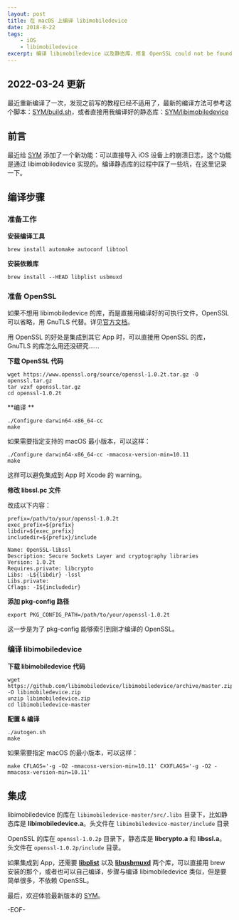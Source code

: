 ```yaml
---
layout: post
title: 在 macOS 上编译 libimobiledevice
date: 2018-8-22
tags:
    - iOS
    - libimobiledevice
excerpt: 编译 libimobiledevice 以及静态库，修复 OpenSSL could not be found 问题。
---
```


## 2022-03-24 更新

最近重新编译了一次，发现之前写的教程已经不适用了，最新的编译方法可参考这个脚本：[SYM/build.sh](https://github.com/zqqf16/SYM/blob/master/SYM/Device/build.sh)，或者直接用我编译好的静态库：[SYM/libimobiledevice](https://github.com/zqqf16/SYM/tree/master/SYM/Device/libimobiledevice)

## 前言

最近给 [SYM](http://github.com/zqqf16/SYM) 添加了一个新功能：可以直接导入 iOS 设备上的崩溃日志，这个功能是通过 libimobiledevice 实现的。编译静态库的过程中踩了一些坑，在这里记录一下。

## 编译步骤

### 准备工作

**安装编译工具**

```shell
brew install automake autoconf libtool
```

**安装依赖库**

```shell
brew install --HEAD libplist usbmuxd
```

### 准备 OpenSSL

如果不想用 libimobiledevice 的库，而是直接用编译好的可执行文件，OpenSSL 可以省略，用  GnuTLS 代替。详见[官方文档](https://github.com/libimobiledevice/libimobiledevice)。

用 OpenSSL 的好处是集成到其它 App 时，可以直接用 OpenSSL 的库，GnuTLS 的库怎么用还没研究……

**下载 OpenSSL 代码**

```shell
wget https://www.openssl.org/source/openssl-1.0.2t.tar.gz -O openssl.tar.gz
tar vzxf openssl.tar.gz
cd openssl-1.0.2t
```

**编译 **

```shell
./Configure darwin64-x86_64-cc
make
```

如果需要指定支持的 macOS 最小版本，可以这样：

```shell
./Configure darwin64-x86_64-cc -mmacosx-version-min=10.11
make
```

这样可以避免集成到 App 时 Xcode 的 warning。

**修改 libssl.pc 文件**

改成以下内容：

```
prefix=/path/to/your/openssl-1.0.2t
exec_prefix=${prefix}
libdir=${exec_prefix}
includedir=${prefix}/include

Name: OpenSSL-libssl
Description: Secure Sockets Layer and cryptography libraries
Version: 1.0.2t
Requires.private: libcrypto
Libs: -L${libdir} -lssl
Libs.private: 
Cflags: -I${includedir} 
```

**添加 pkg-config 路径**

```shell
export PKG_CONFIG_PATH=/path/to/your/openssl-1.0.2t
```

这一步是为了 pkg-config 能够索引到刚才编译的 OpenSSL。

### 编译 libimobiledevice

**下载 libimobiledevice 代码**

```shell
wget https://github.com/libimobiledevice/libimobiledevice/archive/master.zip -O libimobiledevice.zip
unzip libimobiledevice.zip
cd libimobiledevice-master
```

**配置 & 编译**

```shell
./autogen.sh
make
```

如果需要指定 macOS 的最小版本，可以这样：

```shell
make CFLAGS='-g -O2 -mmacosx-version-min=10.11' CXXFLAGS='-g -O2 -mmacosx-version-min=10.11'
```

## 集成

libimobiledevice 的库在 `libimobiledevice-master/src/.libs` 目录下，比如静态库是 **libimobiledevice.a**。头文件在 `libimobiledevice-master/include` 目录

OpenSSL 的库在 `openssl-1.0.2p` 目录下，静态库是 **libcrypto.a** 和 **libssl.a**。头文件在 `openssl-1.0.2p/include` 目录。

如果集成到 App，还需要 [**libplist**](https://github.com/libimobiledevice/libplist) 以及 [**libusbmuxd**](https://github.com/libimobiledevice/libusbmuxd) 两个库，可以直接用 brew 安装的那个，或者也可以自己编译，步骤与编译 libimobiledevice 类似，但是要简单很多，不依赖 OpenSSL。

最后，欢迎体验最新版本的 [SYM](https://github.com/zqqf16/SYM/releases/latest)。

-EOF-
